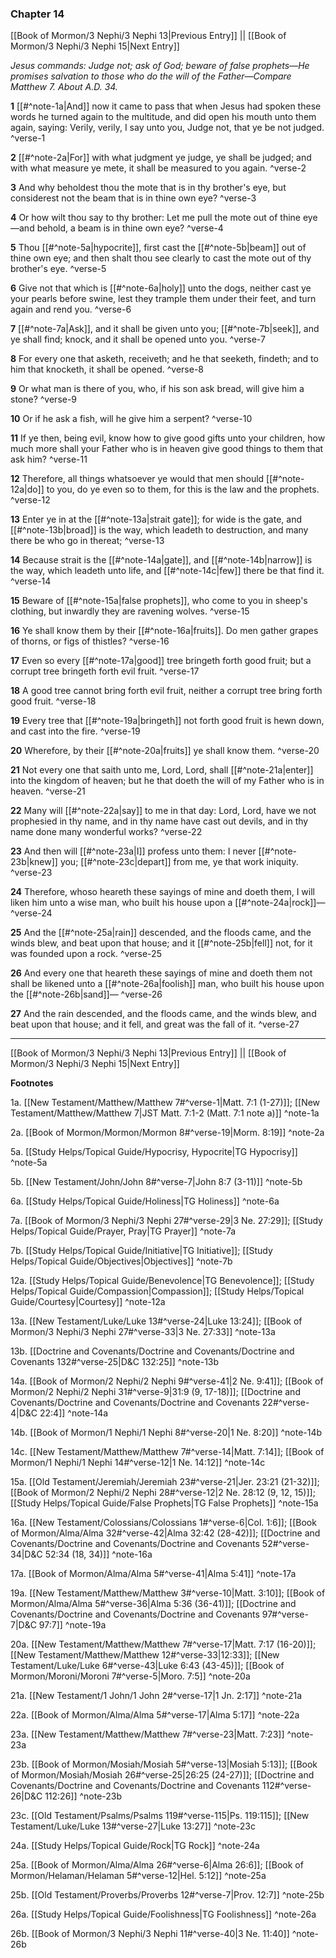 ### Chapter 14

[[Book of Mormon/3 Nephi/3 Nephi 13|Previous Entry]]  ||  [[Book of Mormon/3 Nephi/3 Nephi 15|Next Entry]]

*Jesus commands: Judge not; ask of God; beware of false prophets—He promises salvation to those who do the will of the Father—Compare Matthew 7. About A.D. 34.*

**1**    [[#^note-1a|And]] now it came to pass that when Jesus had spoken these words he turned again to the multitude, and did open his mouth unto them again, saying: Verily, verily, I say unto you, Judge not, that ye be not judged. ^verse-1

**2**  [[#^note-2a|For]] with what judgment ye judge, ye shall be judged; and with what measure ye mete, it shall be measured to you again. ^verse-2

**3**  And why beholdest thou the mote that is in thy brother's eye, but considerest not the beam that is in thine own eye? ^verse-3

**4**  Or how wilt thou say to thy brother: Let me pull the mote out of thine eye—and behold, a beam is in thine own eye? ^verse-4

**5**  Thou [[#^note-5a|hypocrite]], first cast the [[#^note-5b|beam]] out of thine own eye; and then shalt thou see clearly to cast the mote out of thy brother's eye. ^verse-5

**6**  Give not that which is [[#^note-6a|holy]] unto the dogs, neither cast ye your pearls before swine, lest they trample them under their feet, and turn again and rend you. ^verse-6

**7**  [[#^note-7a|Ask]], and it shall be given unto you; [[#^note-7b|seek]], and ye shall find; knock, and it shall be opened unto you. ^verse-7

**8**  For every one that asketh, receiveth; and he that seeketh, findeth; and to him that knocketh, it shall be opened. ^verse-8

**9**  Or what man is there of you, who, if his son ask bread, will give him a stone? ^verse-9

**10**  Or if he ask a fish, will he give him a serpent? ^verse-10

**11**  If ye then, being evil, know how to give good gifts unto your children, how much more shall your Father who is in heaven give good things to them that ask him? ^verse-11

**12**  Therefore, all things whatsoever ye would that men should [[#^note-12a|do]] to you, do ye even so to them, for this is the law and the prophets. ^verse-12

**13**  Enter ye in at the [[#^note-13a|strait gate]]; for wide is the gate, and [[#^note-13b|broad]] is the way, which leadeth to destruction, and many there be who go in thereat; ^verse-13

**14**  Because strait is the [[#^note-14a|gate]], and [[#^note-14b|narrow]] is the way, which leadeth unto life, and [[#^note-14c|few]] there be that find it. ^verse-14

**15**  Beware of [[#^note-15a|false prophets]], who come to you in sheep's clothing, but inwardly they are ravening wolves. ^verse-15

**16**  Ye shall know them by their [[#^note-16a|fruits]]. Do men gather grapes of thorns, or figs of thistles? ^verse-16

**17**  Even so every [[#^note-17a|good]] tree bringeth forth good fruit; but a corrupt tree bringeth forth evil fruit. ^verse-17

**18**  A good tree cannot bring forth evil fruit, neither a corrupt tree bring forth good fruit. ^verse-18

**19**  Every tree that [[#^note-19a|bringeth]] not forth good fruit is hewn down, and cast into the fire. ^verse-19

**20**  Wherefore, by their [[#^note-20a|fruits]] ye shall know them. ^verse-20

**21**  Not every one that saith unto me, Lord, Lord, shall [[#^note-21a|enter]] into the kingdom of heaven; but he that doeth the will of my Father who is in heaven. ^verse-21

**22**  Many will [[#^note-22a|say]] to me in that day: Lord, Lord, have we not prophesied in thy name, and in thy name have cast out devils, and in thy name done many wonderful works? ^verse-22

**23**  And then will [[#^note-23a|I]] profess unto them: I never [[#^note-23b|knew]] you; [[#^note-23c|depart]] from me, ye that work iniquity. ^verse-23

**24**  Therefore, whoso heareth these sayings of mine and doeth them, I will liken him unto a wise man, who built his house upon a [[#^note-24a|rock]]— ^verse-24

**25**  And the [[#^note-25a|rain]] descended, and the floods came, and the winds blew, and beat upon that house; and it [[#^note-25b|fell]] not, for it was founded upon a rock. ^verse-25

**26**  And every one that heareth these sayings of mine and doeth them not shall be likened unto a [[#^note-26a|foolish]] man, who built his house upon the [[#^note-26b|sand]]— ^verse-26

**27**  And the rain descended, and the floods came, and the winds blew, and beat upon that house; and it fell, and great was the fall of it. ^verse-27


---
[[Book of Mormon/3 Nephi/3 Nephi 13|Previous Entry]]  ||  [[Book of Mormon/3 Nephi/3 Nephi 15|Next Entry]]


**Footnotes**


1a. [[New Testament/Matthew/Matthew 7#^verse-1|Matt. 7:1 (1-27)]]; [[New Testament/Matthew/Matthew 7|JST Matt. 7:1-2 (Matt. 7:1 note a)]] ^note-1a

2a. [[Book of Mormon/Mormon/Mormon 8#^verse-19|Morm. 8:19]] ^note-2a

5a. [[Study Helps/Topical Guide/Hypocrisy, Hypocrite|TG Hypocrisy]] ^note-5a

5b. [[New Testament/John/John 8#^verse-7|John 8:7 (3-11)]] ^note-5b

6a. [[Study Helps/Topical Guide/Holiness|TG Holiness]] ^note-6a

7a. [[Book of Mormon/3 Nephi/3 Nephi 27#^verse-29|3 Ne. 27:29]]; [[Study Helps/Topical Guide/Prayer, Pray|TG Prayer]] ^note-7a

7b. [[Study Helps/Topical Guide/Initiative|TG Initiative]]; [[Study Helps/Topical Guide/Objectives|Objectives]] ^note-7b

12a. [[Study Helps/Topical Guide/Benevolence|TG Benevolence]]; [[Study Helps/Topical Guide/Compassion|Compassion]]; [[Study Helps/Topical Guide/Courtesy|Courtesy]] ^note-12a

13a. [[New Testament/Luke/Luke 13#^verse-24|Luke 13:24]]; [[Book of Mormon/3 Nephi/3 Nephi 27#^verse-33|3 Ne. 27:33]] ^note-13a

13b. [[Doctrine and Covenants/Doctrine and Covenants/Doctrine and Covenants 132#^verse-25|D&C 132:25]] ^note-13b

14a. [[Book of Mormon/2 Nephi/2 Nephi 9#^verse-41|2 Ne. 9:41]]; [[Book of Mormon/2 Nephi/2 Nephi 31#^verse-9|31:9 (9, 17-18)]]; [[Doctrine and Covenants/Doctrine and Covenants/Doctrine and Covenants 22#^verse-4|D&C 22:4]] ^note-14a

14b. [[Book of Mormon/1 Nephi/1 Nephi 8#^verse-20|1 Ne. 8:20]] ^note-14b

14c. [[New Testament/Matthew/Matthew 7#^verse-14|Matt. 7:14]]; [[Book of Mormon/1 Nephi/1 Nephi 14#^verse-12|1 Ne. 14:12]] ^note-14c

15a. [[Old Testament/Jeremiah/Jeremiah 23#^verse-21|Jer. 23:21 (21-32)]]; [[Book of Mormon/2 Nephi/2 Nephi 28#^verse-12|2 Ne. 28:12 (9, 12, 15)]]; [[Study Helps/Topical Guide/False Prophets|TG False Prophets]] ^note-15a

16a. [[New Testament/Colossians/Colossians 1#^verse-6|Col. 1:6]]; [[Book of Mormon/Alma/Alma 32#^verse-42|Alma 32:42 (28-42)]]; [[Doctrine and Covenants/Doctrine and Covenants/Doctrine and Covenants 52#^verse-34|D&C 52:34 (18, 34)]] ^note-16a

17a. [[Book of Mormon/Alma/Alma 5#^verse-41|Alma 5:41]] ^note-17a

19a. [[New Testament/Matthew/Matthew 3#^verse-10|Matt. 3:10]]; [[Book of Mormon/Alma/Alma 5#^verse-36|Alma 5:36 (36-41)]]; [[Doctrine and Covenants/Doctrine and Covenants/Doctrine and Covenants 97#^verse-7|D&C 97:7]] ^note-19a

20a. [[New Testament/Matthew/Matthew 7#^verse-17|Matt. 7:17 (16-20)]]; [[New Testament/Matthew/Matthew 12#^verse-33|12:33]]; [[New Testament/Luke/Luke 6#^verse-43|Luke 6:43 (43-45)]]; [[Book of Mormon/Moroni/Moroni 7#^verse-5|Moro. 7:5]] ^note-20a

21a. [[New Testament/1 John/1 John 2#^verse-17|1 Jn. 2:17]] ^note-21a

22a. [[Book of Mormon/Alma/Alma 5#^verse-17|Alma 5:17]] ^note-22a

23a. [[New Testament/Matthew/Matthew 7#^verse-23|Matt. 7:23]] ^note-23a

23b. [[Book of Mormon/Mosiah/Mosiah 5#^verse-13|Mosiah 5:13]]; [[Book of Mormon/Mosiah/Mosiah 26#^verse-25|26:25 (24-27)]]; [[Doctrine and Covenants/Doctrine and Covenants/Doctrine and Covenants 112#^verse-26|D&C 112:26]] ^note-23b

23c. [[Old Testament/Psalms/Psalms 119#^verse-115|Ps. 119:115]]; [[New Testament/Luke/Luke 13#^verse-27|Luke 13:27]] ^note-23c

24a. [[Study Helps/Topical Guide/Rock|TG Rock]] ^note-24a

25a. [[Book of Mormon/Alma/Alma 26#^verse-6|Alma 26:6]]; [[Book of Mormon/Helaman/Helaman 5#^verse-12|Hel. 5:12]] ^note-25a

25b. [[Old Testament/Proverbs/Proverbs 12#^verse-7|Prov. 12:7]] ^note-25b

26a. [[Study Helps/Topical Guide/Foolishness|TG Foolishness]] ^note-26a

26b. [[Book of Mormon/3 Nephi/3 Nephi 11#^verse-40|3 Ne. 11:40]] ^note-26b